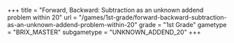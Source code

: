 +++
title = "Forward, Backward: Subtraction as an unknown addend problem within 20"
url = "/games/1st-grade/forward-backward-subtraction-as-an-unknown-addend-problem-within-20"
grade = "1st Grade"
gametype = "BRIX_MASTER"
subgametype = "UNKNOWN_ADDEND_20"
+++